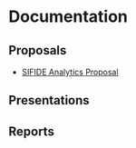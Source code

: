 # Documentation

## Proposals
- [SIFIDE Analytics Proposal](https://github.com/SIFIDE-Analytics/Website/files/10831533/SIFIDE-Analytics-Proposal.pdf)

## Presentations

## Reports
